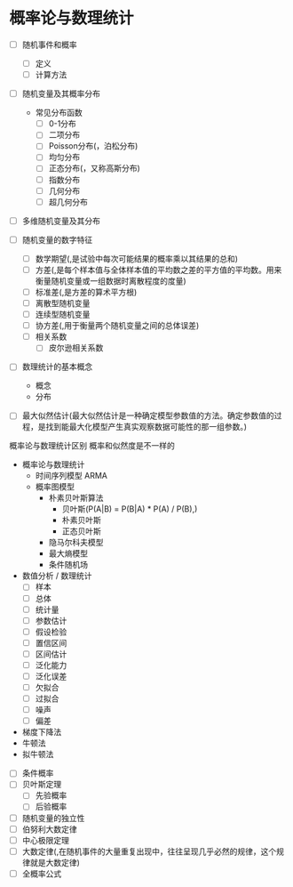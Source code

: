 # 概率论与数理统计

- [ ] 随机事件和概率
  - [ ] 定义
  - [ ] 计算方法
- [ ] 随机变量及其概率分布
  - 常见分布函数
    - [ ] 0-1分布
    - [ ] 二项分布
    - [ ] Poisson分布(，泊松分布)
    - [ ] 均匀分布
    - [ ] 正态分布(，又称高斯分布)
    - [ ] 指数分布
    - [ ] 几何分布
    - [ ] 超几何分布
- [ ] 多维随机变量及其分布
- [ ] 随机变量的数字特征
  - [ ] 数学期望(,是试验中每次可能结果的概率乘以其结果的总和)
  - [ ] 方差(,是每个样本值与全体样本值的平均数之差的平方值的平均数。用来衡量随机变量或一组数据时离散程度的度量)
  - [ ] 标准差(,是方差的算术平方根)
  - [ ] 离散型随机变量
  - [ ] 连续型随机变量
  - [ ] 协方差(,用于衡量两个随机变量之间的总体误差)
  - [ ] 相关系数
    - [ ] 皮尔逊相关系数
- [ ] 数理统计的基本概念
  - 概念
  - 分布

- [ ] 最大似然估计(最大似然估计是一种确定模型参数值的方法。确定参数值的过程，是找到能最大化模型产生真实观察数据可能性的那一组参数。)

概率论与数理统计区别
概率和似然度是不一样的


- 概率论与数理统计
  - 时间序列模型 ARMA
  - 概率图模型
    - 朴素贝叶斯算法
      - 贝叶斯(P(A|B) = P(B|A) * P(A) / P(B),)
      - 朴素贝叶斯
      - 正态贝叶斯
    - 隐马尔科夫模型
    - 最大熵模型
    - 条件随机场
- 数值分析 / 数理统计
  - [ ] 样本
  - [ ] 总体
  - [ ] 统计量
  - [ ] 参数估计
  - [ ] 假设检验
  - [ ] 置信区间
  - [ ] 区间估计
  - [ ] 泛化能力
  - [ ] 泛化误差
  - [ ] 欠拟合
  - [ ] 过拟合
  - [ ] 噪声
  - [ ] 偏差

- 梯度下降法
- 牛顿法
- 拟牛顿法

- [ ] 条件概率
- [ ] 贝叶斯定理
  - [ ] 先验概率
  - [ ] 后验概率
- [ ] 随机变量的独立性
- [ ] 伯努利大数定律
- [ ] 中心极限定理
- [ ] 大数定律(,在随机事件的大量重复出现中，往往呈现几乎必然的规律，这个规律就是大数定律)
- [ ] 全概率公式

